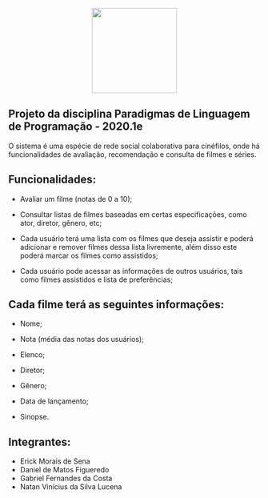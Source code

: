 <p align="center">
  <img src="https://i.imgur.com/zcSrwMi.jpg" height="170px"/>
</p>

## Projeto da disciplina Paradigmas de Linguagem de Programação - 2020.1e

 O sistema é uma espécie de rede social colaborativa para cinéfilos, onde há funcionalidades de avaliação, recomendação e consulta de filmes e séries.

## Funcionalidades:

- Avaliar um filme (notas de 0 a 10);

- Consultar listas de filmes baseadas em certas especificações, como ator, diretor, gênero, etc;

- Cada usuário terá uma lista com os filmes que deseja assistir e poderá adicionar e remover filmes dessa lista livremente, além disso este poderá marcar os filmes como assistidos;

- Cada usuário pode acessar as informações de outros usuários, tais como filmes assistidos e lista de preferências;

## Cada filme terá as seguintes informações:

- Nome;

- Nota (média das notas dos usuários);

- Elenco;

- Diretor;

- Gênero;

- Data de lançamento;

- Sinopse.

## Integrantes:

- Erick Morais de Sena
- Daniel de Matos Figueredo
- Gabriel Fernandes da Costa
- Natan Vinícius da Silva Lucena
